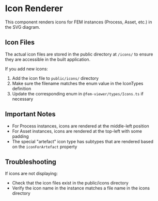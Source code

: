 # Icon Renderer

This component renders icons for FEM instances (Process, Asset, etc.) in the SVG diagram.

## Icon Files

The actual icon files are stored in the public directory at `/icons/` to ensure they are accessible in the built application.

If you add new icons:

1. Add the icon file to `public/icons/` directory
2. Make sure the filename matches the enum value in the IconTypes definition
3. Update the corresponding enum in `@fem-viewer/types/Icons.ts` if necessary

## Important Notes

-   For Process instances, icons are rendered at the middle-left position
-   For Asset instances, icons are rendered at the top-left with some padding
-   The special "artefact" icon type has subtypes that are rendered based on the `iconForArtefact` property

## Troubleshooting

If icons are not displaying:

-   Check that the icon files exist in the public/icons directory
-   Verify the icon name in the instance matches a file name in the icons directory
